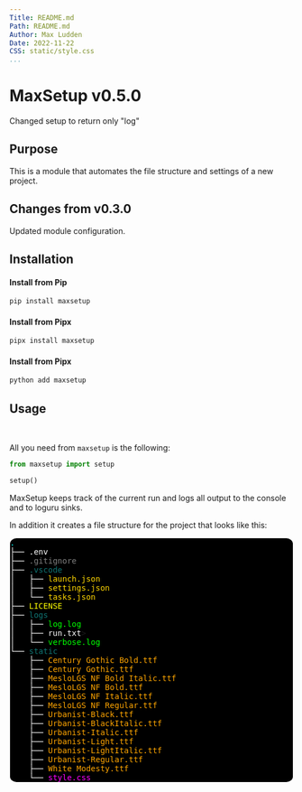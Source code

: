```yaml
---
Title: README.md
Path: README.md
Author: Max Ludden
Date: 2022-11-22
CSS: static/style.css
...
```


# MaxSetup v0.5.0

Changed setup to return only "log"

## Purpose

This is a module that automates the file structure and settings of a new project.

## Changes from v0.3.0

Updated module configuration.

## Installation

#### Install from Pip

```Python
pip install maxsetup
```

#### Install from Pipx

```Python
pipx install maxsetup
```


#### Install from Pipx

```Python
python add maxsetup
```


## Usage

<br />

All you need from `maxsetup` is the following:


```python
from maxsetup import setup

setup()
```

MaxSetup keeps track of the current run and logs all output to the console and to loguru sinks.

In addition it creates a file structure for the project that looks like this:

<pre style="background-color:#000000;border:1px solid white;border-radius: 2.5%">
<span style="color:cyan;">.</span>
<span style="color:white;">├── .env</span>
<span style="color:white;">├──</span> <span style="color:grey;">.gitignore</span>
<span style="color:white;">├──</span> <span style="color:#0F7473;">.vscode</span>
<span style="color:white;">│   ├──</span> <span style="color:gold;">launch.json</span>
<span style="color:white;">│   ├──</span> <span style="color:gold;">settings.json</span>
<span style="color:white;">│   └──</span> <span style="color:gold;">tasks.json</span>
<span style="color:white;">├──</span> <span style="color:yellow;">LICENSE</span>
<span style="color:white;">├──</span> <span style="color:#0F7473;">logs</span>
<span style="color:white;">│   ├──</span> <span style="color:#00ff00;">log.log</span>
<span style="color:white;">│   ├── run.txt</span>>
<span style="color:white;">│   └──</span> <span style="color:#00ff00;">verbose.log</span>
<span style="color:white;">└──</span> <span style="color:#0F7473;">static</span>
    <span style="color:white;">├──</span> <span style="color:orange;">Century Gothic Bold.ttf</span>
    <span style="color:white;">├──</span> <span style="color:orange;">Century Gothic.ttf</span>
    <span style="color:white;">├──</span> <span style="color:orange;">MesloLGS NF Bold Italic.ttf</span>
    <span style="color:white;">├──</span> <span style="color:orange;">MesloLGS NF Bold.ttf</span>
    <span style="color:white;">├──</span> <span style="color:orange;">MesloLGS NF Italic.ttf</span>
    <span style="color:white;">├──</span> <span style="color:orange;">MesloLGS NF Regular.ttf</span>
    <span style="color:white;">├──</span> <span style="color:orange;">Urbanist-Black.ttf</span>
    <span style="color:white;">├──</span> <span style="color:orange;">Urbanist-BlackItalic.ttf</span>
    <span style="color:white;">├──</span> <span style="color:orange;">Urbanist-Italic.ttf</span>
    <span style="color:white;">├──</span> <span style="color:orange;">Urbanist-Light.ttf</span>
    <span style="color:white;">├──</span> <span style="color:orange;">Urbanist-LightItalic.ttf</span>
    <span style="color:white;">├──</span> <span style="color:orange;">Urbanist-Regular.ttf</span>
    <span style="color:white;">├──</span> <span style="color:orange;">White Modesty.ttf</span>
    <span style="color:white;">└──</span> <span style="color:magenta">style.css
</pre>